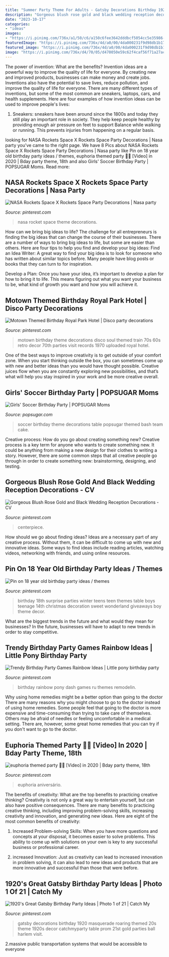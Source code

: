 ```yaml
---
title: "Summer Party Theme For Adults - Gatsby Decorations Birthday 1920 Masquerade Roaring Themed 20s Theme 1920s Decor Catchmyparty Table Prom 21st Gold Parties Ball Harlem Visit"
description: "Gorgeous blush rose gold and black wedding reception decorations"
date: "2023-10-17"
categories:
- "ideas"
images:
- "https://i.pinimg.com/736x/a1/50/c6/a150c6fee3642dddbcf5054cc5e35986--birthday-table-st-birthday.jpg"
featuredImage: "https://i.pinimg.com/736x/4d/a0/00/4da000231f9d98db1b17f4ed1080fc2d--nasa-rocket-space-party.jpg"
featured_image: "https://i.pinimg.com/736x/4d/a0/00/4da000231f9d98db1b17f4ed1080fc2d--nasa-rocket-space-party.jpg"
image: "https://i.pinimg.com/736x/d4/70/05/d470050e59c62f4caf56f71a27ac5834--motown-party-s-party.jpg"
---
```



The power of invention: What are the benefits?
Invention ideas are a powerful way to improve the quality of life for everyone. By creating new and improved products, businesses can make money and create jobs. Inventions also have the potential to save lives, reduce pollution, and improve the quality of life for everyone. There are many different types of inventions, but some of the most common are sneakers, laptops, cars, and health supplements. Here are four examples of how invention ideas can be used to improve people's lives: 
1. Sneakers: sneakers have been around since the 1800s and today they still play an important role in society. They help keep people healthy by providing enough air pressure on feet to support Balance while walking or running. This prevents injuries from happening on a regular basis.

	

		
looking for NASA Rockets Space X Rockets Space Party Decorations | Nasa party you've came to the right page. We have 8 Pics about NASA Rockets Space X Rockets Space Party Decorations | Nasa party like Pin on 18 year old birthday party ideas / themes, euphoria themed party 🤩🤩 [Video] in 2020 | Bday party theme, 18th and also Girls&#039; Soccer Birthday Party | POPSUGAR Moms. Read more:
		
    
## NASA Rockets Space X Rockets Space Party Decorations | Nasa Party

<img loading=lazy src="https://i.pinimg.com/736x/4d/a0/00/4da000231f9d98db1b17f4ed1080fc2d--nasa-rocket-space-party.jpg" onerror="this.onerror=null;this.src='https://tse3.mm.bing.net/th?id=OIP.-BWmtankr-HXontJvBqhWgCoEs&amp;pid=15.1';" alt="NASA Rockets Space X Rockets Space Party Decorations | Nasa party">

_Source: pinterest.com_

>nasa rocket space theme decorations. 

	

How can we bring big ideas to life?
The challenge for all entrepreneurs is finding the big ideas that can change the course of their businesses. There are a number of ways to bring big ideas to life, but some are easier than others. Here are four tips to help you find and develop your big ideas:
Find an Idea Writer: A great way to find your big idea is to look for someone who has written about similar topics before. Many people have blog posts or books that they can turn to for inspiration.

Develop a Plan: Once you have your idea, it’s important to develop a plan for how to bring it to life. This means figuring out what you want your business to be, what kind of growth you want and how you will achieve it.

    
## Motown Themed Birthday Royal Park Hotel | Disco Party Decorations

<img loading=lazy src="https://i.pinimg.com/736x/d4/70/05/d470050e59c62f4caf56f71a27ac5834--motown-party-s-party.jpg" onerror="this.onerror=null;this.src='https://tse4.mm.bing.net/th?id=OIP.ZmQid8dMXKsk_4rzFCznywHaJ6&amp;pid=15.1';" alt="Motown Themed Birthday Royal Park Hotel | Disco party decorations">

_Source: pinterest.com_

>motown birthday theme decorations disco soul themed train 70s 60s retro decor 70th parties visit records 1970 uploaded royal hotel. 

	

One of the best ways to improve creativity is to get outside of your comfort zone. When you start thinking outside the box, you can sometimes come up with new and better ideas than you would have thought possible. Creative juices flow when you are constantly exploring new possibilities, and that’s what will help you stay inspired in your work and be more creative overall.

    
## Girls&#039; Soccer Birthday Party | POPSUGAR Moms

<img loading=lazy src="http://media1.popsugar-assets.com/files/2014/06/06/669/n/24155406/804b241fb008c460_bash_soccer_table-1_standard.xxxlarge.jpg" onerror="this.onerror=null;this.src='https://tse4.mm.bing.net/th?id=OIP.Z_iA0YYCni_r3m-SEGoDtQHaJ6&amp;pid=15.1';" alt="Girls&#039; Soccer Birthday Party | POPSUGAR Moms">

_Source: popsugar.com_

>soccer birthday theme decorations table popsugar themed bash team cake. 

	

Creative process: How do you go about creating something new?
Creative process is a key term for anyone who wants to create something new. It could be anything from making a new design for their clothes to writing a story. However, there are some common steps that all creative people go through in order to create something new: brainstorming, designing, and testing.

    
## Gorgeous Blush Rose Gold And Black Wedding Reception Decorations - CV

<img loading=lazy src="https://i.pinimg.com/736x/a7/0b/83/a70b83fd184cb43e6d834abcd55c60b2.jpg" onerror="this.onerror=null;this.src='https://tse4.mm.bing.net/th?id=OIP.cpFfkBnXDKg9wQsqzOXhrAAAAA&amp;pid=15.1';" alt="Gorgeous Blush Rose Gold and Black Wedding Reception Decorations - CV">

_Source: pinterest.com_

>centerpiece. 

	

How should we go about finding ideas?
Ideas are a necessary part of any creative process. Without them, it can be difficult to come up with new and innovative ideas. Some ways to find ideas include reading articles, watching videos, networking with friends, and using online resources.

    
## Pin On 18 Year Old Birthday Party Ideas / Themes

<img loading=lazy src="https://i.pinimg.com/736x/a1/50/c6/a150c6fee3642dddbcf5054cc5e35986--birthday-table-st-birthday.jpg" onerror="this.onerror=null;this.src='https://tse3.mm.bing.net/th?id=OIP.fnOi0xnJStOO4kbjDs0JxgHaJ3&amp;pid=15.1';" alt="Pin on 18 year old birthday party ideas / themes">

_Source: pinterest.com_

>birthday 18th surprise parties winter teens teen themes table boys teenage 14th christmas decoration sweet wonderland giveaways boy theme decor. 

	

What are the biggest trends in the future and what would they mean for businesses?
In the future, businesses will have to adapt to new trends in order to stay competitive.

    
## Trendy Birthday Party Games Rainbow Ideas | Little Pony Birthday Party

<img loading=lazy src="https://i.pinimg.com/736x/25/08/e7/2508e7deed428381c5c90620f59703b9.jpg" onerror="this.onerror=null;this.src='https://tse2.mm.bing.net/th?id=OIP.bOZuH6bVn1IxK9RTdX_qwgAAAA&amp;pid=15.1';" alt="Trendy Birthday Party Games Rainbow Ideas | Little pony birthday party">

_Source: pinterest.com_

>birthday rainbow pony dash games ru themes remodelin. 

	

Why using home remedies might be a better option than going to the doctor
There are many reasons why you might choose to go to the doctor instead of using home remedies. Some people feel that going to the doctor is more expensive and time-consuming than trying to take care of themselves. Others may be afraid of needles or feeling uncomfortable in a medical setting. There are, however, some great home remedies that you can try if you don't want to go to the doctor.

    
## Euphoria Themed Party 🤩🤩 [Video] In 2020 | Bday Party Theme, 18th

<img loading=lazy src="https://i.pinimg.com/736x/09/26/1c/09261cf57835b2eec58c1daeed68ea4c.jpg" onerror="this.onerror=null;this.src='https://tse2.mm.bing.net/th?id=OIP.IeIxjGmkgDOEIRVBHDPh9AHaNK&amp;pid=15.1';" alt="euphoria themed party 🤩🤩 [Video] in 2020 | Bday party theme, 18th">

_Source: pinterest.com_

>euphoria aniversário. 

	

The benefits of creativity: What are the top benefits to practicing creative thinking?
Creativity is not only a great way to entertain yourself, but can also have positive consequences. There are many benefits to practicing creative thinking, including improving problem-solving skills, increasing creativity and innovation, and generating new ideas. Here are eight of the most common benefits of creativity:
1. Increased Problem-solving Skills: When you have more questions and concepts at your disposal, it becomes easier to solve problems. This ability to come up with solutions on your own is key to any successful business or professional career.

2. increased Innovation: Just as creativity can lead to increased innovation in problem solving, it can also lead to new ideas and products that are more innovative and successful than those that were before.

    
## 1920&#039;s Great Gatsby Birthday Party Ideas | Photo 1 Of 21 | Catch My

<img loading=lazy src="https://i.pinimg.com/736x/08/9b/0a/089b0a655e83c216a9215c6e91359f2e.jpg" onerror="this.onerror=null;this.src='https://tse3.mm.bing.net/th?id=OIP.UFLaCX6WwXoDs1OgiF_x4AHaLG&amp;pid=15.1';" alt="1920&#039;s Great Gatsby Birthday Party Ideas | Photo 1 of 21 | Catch My">

_Source: pinterest.com_

>gatsby decorations birthday 1920 masquerade roaring themed 20s theme 1920s decor catchmyparty table prom 21st gold parties ball harlem visit. 

	

2.massive public transportation systems that would be accessible to everyone

